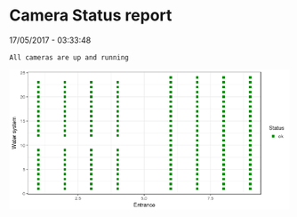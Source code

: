 Camera Status report
================
17/05/2017 - 03:33:48

    All cameras are up and running

![](camreport_files/figure-markdown_github/unnamed-chunk-2-1.png)
